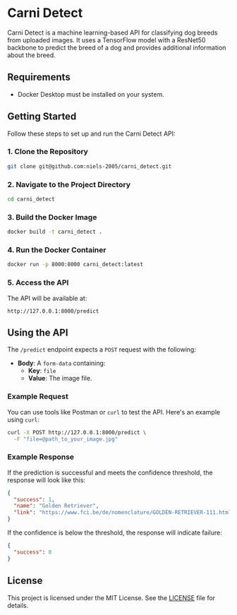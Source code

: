 # Carni Detect

Carni Detect is a machine learning-based API for classifying dog breeds from uploaded images. It uses a TensorFlow model with a ResNet50 backbone to predict the breed of a dog and provides additional information about the breed.

## Requirements

- Docker Desktop must be installed on your system.

## Getting Started

Follow these steps to set up and run the Carni Detect API:

### 1. Clone the Repository

```bash
git clone git@github.com:niels-2005/carni_detect.git
```

### 2. Navigate to the Project Directory

```bash
cd carni_detect
```

### 3. Build the Docker Image

```bash
docker build -t carni_detect .
```

### 4. Run the Docker Container

```bash
docker run -p 8000:8000 carni_detect:latest
```

### 5. Access the API

The API will be available at:

```
http://127.0.0.1:8000/predict
```

## Using the API

The `/predict` endpoint expects a `POST` request with the following:

- **Body**: A `form-data` containing:
  - **Key**: `file`
  - **Value**: The image file.

### Example Request

You can use tools like Postman or `curl` to test the API. Here's an example using `curl`:

```bash
curl -X POST http://127.0.0.1:8000/predict \
  -F "file=@path_to_your_image.jpg"
```

### Example Response

If the prediction is successful and meets the confidence threshold, the response will look like this:

```json
{
  "success": 1,
  "name": "Golden Retriever",
  "link": "https://www.fci.be/de/nomenclature/GOLDEN-RETRIEVER-111.html"
}
```

If the confidence is below the threshold, the response will indicate failure:

```json
{
  "success": 0
}
```

## License

This project is licensed under the MIT License. See the [LICENSE](LICENSE) file for details.